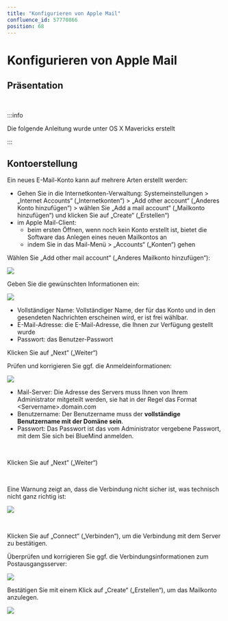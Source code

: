```yaml
---
title: "Konfigurieren von Apple Mail"
confluence_id: 57770866
position: 68
---
```

# Konfigurieren von Apple Mail


## Präsentation

 


:::info

Die folgende Anleitung wurde unter OS X Mavericks erstellt

:::


## Kontoerstellung

Ein neues E-Mail-Konto kann auf mehrere Arten erstellt werden:

- Gehen Sie in die Internetkonten-Verwaltung: Systemeinstellungen > „Internet Accounts“ („Internetkonten“) > „Add other account“ („Anderes Konto hinzufügen“) > wählen Sie „Add a mail account“ („Mailkonto hinzufügen“) und klicken Sie auf „Create“ („Erstellen“)
- im Apple Mail-Client:
    - beim ersten Öffnen, wenn noch kein Konto erstellt ist, bietet die Software das Anlegen eines neuen Mailkontos an
    - indem Sie in das Mail-Menü > „Accounts“ („Konten“) gehen


Wählen Sie „Add other mail account“ („Anderes Mailkonto hinzufügen“):

![](../../../attachments/57770866/57770872.png)

Geben Sie die gewünschten Informationen ein:

![](../../../attachments/57770866/57770871.png)

- Vollständiger Name: Vollständiger Name, der für das Konto und in den gesendeten Nachrichten erscheinen wird, er ist frei wählbar.
- E-Mail-Adresse: die E-Mail-Adresse, die Ihnen zur Verfügung gestellt wurde
- Passwort: das Benutzer-Passwort


Klicken Sie auf „Next“ („Weiter“)

Prüfen und korrigieren Sie ggf. die Anmeldeinformationen:

![](../../../attachments/57770866/57770870.png)

- Mail-Server: Die Adresse des Servers muss Ihnen von Ihrem Administrator mitgeteilt werden, sie hat in der Regel das Format &lt;Servername>.domain.com 
- Benutzername: Der Benutzername muss der **vollständige **Benutzername mit der Domäne sein****.
- Passwort: Das Passwort ist das vom Administrator vergebene Passwort, mit dem Sie sich bei BlueMind anmelden.


 

Klicken Sie auf „Next“ („Weiter“)

 

Eine Warnung zeigt an, dass die Verbindung nicht sicher ist, was technisch nicht ganz richtig ist:

![](../../../attachments/57770866/57770869.png)

 

Klicken Sie auf „Connect“ („Verbinden“), um die Verbindung mit dem Server zu bestätigen.

Überprüfen und korrigieren Sie ggf. die Verbindungsinformationen zum Postausgangsserver:

![](../../../attachments/57770866/57770868.png)

Bestätigen Sie mit einem Klick auf „Create“ („Erstellen“), um das Mailkonto anzulegen.

![](../../../attachments/57770866/57770867.png)


 

